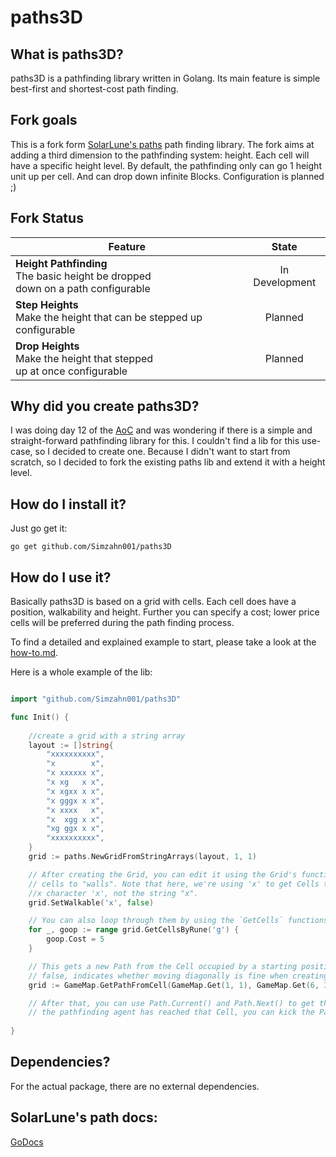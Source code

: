 
# paths3D

## What is paths3D?

paths3D is a pathfinding library written in Golang. Its main feature is simple best-first and shortest-cost path finding.


## Fork goals
This is a fork form [SolarLune's paths](https://github.com/SolarLune/paths) path finding library.  The fork aims 
at adding a third dimension to the pathfinding system: height. Each cell will have a specific height level.
By default, the pathfinding only can go 1 height unit up per cell. And can drop down infinite Blocks. 
Configuration is planned ;) 

## Fork Status
| Feature                                                                               |     State      |
|---------------------------------------------------------------------------------------|:--------------:|
| **Height Pathfinding**<br>The basic height be dropped <br>down on a path configurable | In Development |
| **Step Heights**<br>Make the height that can be stepped up configurable               |    Planned     |
| **Drop Heights**<br>Make the height that  stepped<br>up at once configurable          |    Planned     |

## Why did you create paths3D?

I was doing day 12 of the [AoC](https://adventofcode.com/2022/day/12) and was wondering if there is a simple 
and straight-forward pathfinding library for this. I couldn't find a lib for this use-case, so I decided to create one. 
Because I didn't want to start from scratch, so I decided to fork the existing paths lib and extend it with a 
height level.

## How do I install it?

Just go get it:

`go get github.com/Simzahn001/paths3D`

## How do I use it?

Basically paths3D is based on a grid with cells. Each cell does have a position, walkability and height. Further 
you can specify a cost; lower price cells will be preferred during the path finding process.

To find a detailed and explained example to start, please take a look at the [how-to.md](https://github.com/Simzahn001/paths3D/blob/master/how-to.md).

Here is a whole example of the lib:

```go

import "github.com/Simzahn001/paths3D"

func Init() {
	
    //create a grid with a string array
    layout := []string{
        "xxxxxxxxxx",
        "x        x",
        "x xxxxxx x",
        "x xg   x x",
        "x xgxx x x",
        "x gggx x x",
        "x xxxx   x",
        "x  xgg x x",
        "xg ggx x x",
        "xxxxxxxxxx",
    }
    grid := paths.NewGridFromStringArrays(layout, 1, 1)

    // After creating the Grid, you can edit it using the Grid's functions. In this case, we make the
	// cells to "walls". Note that here, we're using 'x' to get Cells that have the rune for the lowercase
	//x character 'x', not the string "x".
    grid.SetWalkable('x', false)

    // You can also loop through them by using the `GetCells` functions thusly...
    for _, goop := range grid.GetCellsByRune('g') {
        goop.Cost = 5
    }

    // This gets a new Path from the Cell occupied by a starting position [24, 21], to another [99, 78]. The last boolean argument,
    // false, indicates whether moving diagonally is fine when creating the Path.
	grid := GameMap.GetPathFromCell(GameMap.Get(1, 1), GameMap.Get(6, 3), false, false)

    // After that, you can use Path.Current() and Path.Next() to get the current and next Cells on the Path. When you determine that 
    // the pathfinding agent has reached that Cell, you can kick the Path forward with path.Advance().
	
}
```

## Dependencies?

For the actual package, there are no external dependencies.


## SolarLune's path docs:
[GoDocs](https://pkg.go.dev/github.com/SolarLune/paths?tab=doc)
